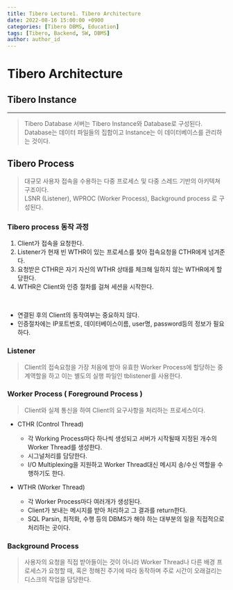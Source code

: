 ```yaml
---
title: Tibero Lecture1. Tibero Architecture
date: 2022-08-16 15:00:00 +0900
categories: [Tibero DBMS, Education]
tags: [Tibero, Backend, SW, DBMS] 
author: author_id 
---
```


# Tibero Architecture

## Tibero Instance
---
> Tibero Database 서버는 Tibero Instance와 Database로 구성된다. Database는 데이터 파일들의 집합이고 Instance는 이 데이터베이스를 관리하는 것이다.

## Tibero Process
> 대규모 사용자 접속을 수용하는 다중 프로세스 및 다중 스레드 기반의 아키텍쳐 구조이다.  
> LSNR (Listener), WPROC (Worker Process), Background process 로 구성된다.

### Tibero process 동작 과정

1. Client가 접속을 요청한다.
2. Listener가 현재 빈 WTHR이 있는 프로세스를 찾아 접속요청을 CTHR에게 넘겨준다.
3. 요청받은 CTHR은 자기 자신의 WTHR 상태를 체크해 일하지 않는 WTHR에게 할당한다.
4. WTHR은 Client와 인증 절차를 걸쳐 세션을 시작한다.
<br>


- 연결된 후의 Client의 동작여부는 중요하지 않다.
- 인증절차에는 IP포트번호, 데이터베이스이름, user명, password등의 정보가 필요하다.


### Listener
> Client의 접속요청을 가장 처음에 받아 유효한 Worker Process에 할당하는 중계역할을 하고 이는 별도의 실행 파일인 tblistener를 사용한다. 

### Worker Process ( Foreground Process )
> Client와 실제 통신을 하여 Client의 요구사항을 처리하는 프로세스이다. 

- CTHR (Control Thread)  
    - 각 Working Process마다 하나씩 생성되고 서버가 시작될때 지정된 개수의 Worker Thread를 생성한다.
    - 시그널처리를 담당한다.
    - I/O Multiplexing을 지원하고 Worker Thread대신 메시지 송/수신 역할을 수행하기도 한다.

- WTHR (Worker Thread)
    - 각 Worker Process마다 여러개가 생성된다.
    - Client가 보내는 메시지를 받아 처리하고 그 결과를 return한다.
    - SQL Parsin, 최적화, 수행 등의 DBMS가 해야 하는 대부분의 일을 직접적으로 처리하는 곳이다.

### Background Process
> 사용자의 요청을 직접 받아들이는 것이 아니라 Worker Thread나 다른 배경 프로세스가 요청할 때, 혹은 정해진 주기에 따라 동작하며 주로 시간이 오래걸리는 디스크의 작업을 담당한다.


